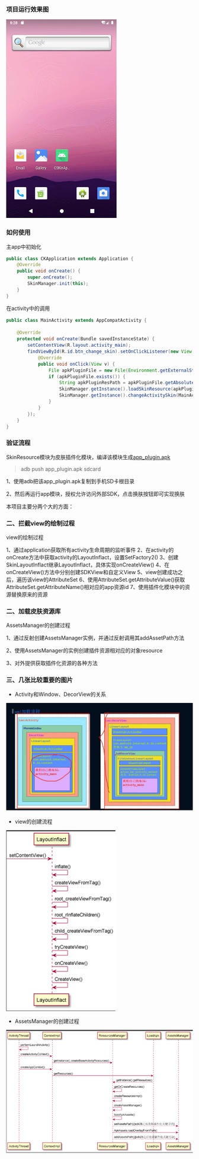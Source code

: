 ### 项目运行效果图

![效果图](picture/效果图.gif)

### 如何使用

主app中初始化

```java
public class CKApplication extends Application {
    @Override
    public void onCreate() {
        super.onCreate();
        SkinManager.init(this);
    }
}
```
在activity中的调用
```java
public class MainActivity extends AppCompatActivity {

    @Override
    protected void onCreate(Bundle savedInstanceState) {
        setContentView(R.layout.activity_main);
        findViewById(R.id.btn_change_skin).setOnClickListener(new View.OnClickListener() {
            @Override
            public void onClick(View v) {
                File apkPluginFile = new File(Environment.getExternalStorageDirectory() + "/app_plugin.apk");
                if (apkPluginFile.exists()) {
                    String apkPluginResPath = apkPluginFile.getAbsolutePath();
                    SkinManager.getInstance().loadSkinResource(apkPluginResPath);
                    SkinManager.getInstance().changeActivitySkin(MainActivity.this);
                }
            }
        });
    }
}
```

### 验证流程

SkinResource模块为皮肤插件化模块，编译该模块生成[app_plugin.apk](SkinResource/release)

> adb push app_plugin.apk sdcard

1、使用adb把该app_plugin.apk复制到手机SD卡根目录

2、然后再运行app模块，授权允许访问外部SDK，点击换肤按钮即可实现换肤

本项目主要分两个大的方面：

### 二、拦截view的绘制过程

view的绘制过程

1、通过application获取所有activity生命周期的监听事件 2、在activity的onCreate方法中获取activity的LayoutInflact，设置SetFactory2()
3、创建SkinLayoutInflact继承LayoutInflact，具体实现onCreateView()
4、在onCreateView()方法中分别创建SDKView和自定义View 5、view创建成功之后，遍历该view的AttributeSet
6、使用AttributeSet.getAttributeValue()获取AttributeSet.getAttributeName()相对应的app资源id
7、使用插件化模块中的资源替换原来的资源

### 二、加载皮肤资源库

AssetsManager的创建过程

1、通过反射创建AssetsManager实例，并通过反射调用其addAssetPath方法

2、使用AssetsManager的实例创建插件资源相对应的对象resource

3、对外提供获取插件化资源的各种方法

### 三、几张比较重要的图片

- Activity和Window、DecorView的关系

![关系图](picture/activity_window_decorview.png)

- view的创建流程

![view的绘制过程](picture/view的创建流程.png)

- AssetsManager的创建过程

![view的绘制过程](picture/assetManager的创建流程.png)


